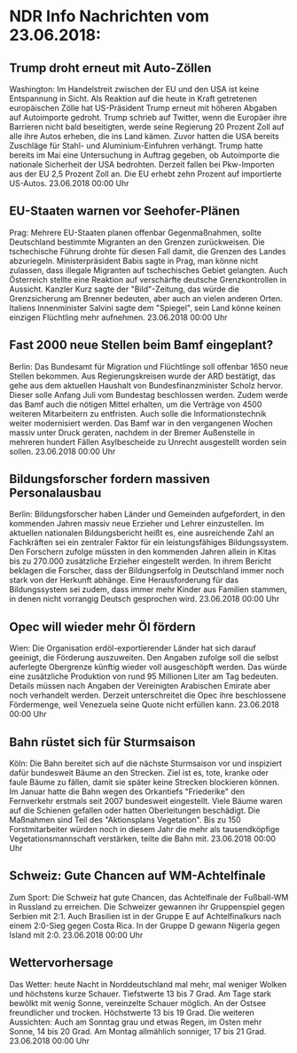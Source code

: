 # NDR Info Nachrichten vom 23.06.2018:


## Trump droht erneut mit Auto-Zöllen
Washington: Im Handelstreit zwischen der EU und den USA ist keine Entspannung in Sicht. Als Reaktion auf die heute in Kraft getretenen europäischen Zölle hat US-Präsident Trump erneut mit höheren Abgaben auf Autoimporte gedroht. Trump schrieb auf Twitter, wenn die Europäer ihre Barrieren nicht bald beseitigten, werde seine Regierung 20 Prozent Zoll auf alle ihre Autos erheben, die ins Land kämen. Zuvor hatten die USA bereits Zuschläge für Stahl- und Aluminium-Einfuhren verhängt. Trump hatte bereits im Mai eine Untersuchung in Auftrag gegeben, ob Autoimporte die nationale Sicherheit der USA bedrohten. Derzeit fallen bei Pkw-Importen aus der EU 2,5 Prozent Zoll an. Die EU erhebt zehn Prozent auf importierte US-Autos. 23.06.2018 00:00 Uhr 

## EU-Staaten warnen vor Seehofer-Plänen
Prag: Mehrere EU-Staaten planen offenbar Gegenmaßnahmen, sollte Deutschland bestimmte Migranten an den Grenzen zurückweisen. Die tschechische Führung drohte für diesen Fall damit, die Grenzen des Landes abzuriegeln. Ministerpräsident Babis sagte in Prag, man könne nicht zulassen, dass illegale Migranten auf tschechisches Gebiet gelangten. Auch Österreich stellte eine Reaktion auf verschärfte deutsche Grenzkontrollen in Aussicht. Kanzler Kurz sagte der "Bild"-Zeitung, das würde die Grenzsicherung am Brenner bedeuten, aber auch an vielen anderen Orten. Italiens Innenminister Salvini sagte dem "Spiegel", sein Land könne keinen einzigen Flüchtling mehr aufnehmen. 23.06.2018 00:00 Uhr 

## Fast 2000 neue Stellen beim Bamf eingeplant?
Berlin: Das Bundesamt für Migration und Flüchtlinge soll offenbar 1650 neue Stellen bekommen. Aus Regierungskreisen wurde der ARD bestätigt, das gehe aus dem aktuellen Haushalt von Bundesfinanzminister Scholz hervor. Dieser solle Anfang Juli vom Bundestag beschlossen werden. Zudem werde das Bamf auch die nötigen Mittel erhalten, um die Verträge von 4500 weiteren Mitarbeitern zu entfristen. Auch solle die Informationstechnik weiter modernisiert werden. Das Bamf war in den vergangenen Wochen massiv unter Druck geraten, nachdem in der Bremer Außenstelle in mehreren hundert Fällen Asylbescheide zu Unrecht ausgestellt worden sein sollen. 23.06.2018 00:00 Uhr 

## Bildungsforscher fordern massiven Personalausbau
Berlin: Bildungsforscher haben Länder und Gemeinden aufgefordert, in den kommenden Jahren massiv neue Erzieher und Lehrer einzustellen. Im aktuellen nationalen Bildungsbericht heißt es, eine ausreichende Zahl an Fachkräften sei ein zentraler Faktor für ein leistungsfähiges Bildungssystem. Den Forschern zufolge müssten in den kommenden Jahren allein in Kitas bis zu 270.000 zusätzliche Erzieher eingestellt werden. In ihrem Bericht beklagen die Forscher, dass der Bildungserfolg in Deutschland immer noch stark von der Herkunft abhänge. Eine Herausforderung für das Bildungssystem sei zudem, dass immer mehr Kinder aus Familien stammen, in denen nicht vorrangig Deutsch gesprochen wird. 23.06.2018 00:00 Uhr 

## Opec will wieder mehr Öl fördern
Wien:	Die Organisation erdöl-exportierender Länder hat sich darauf geeinigt, die Förderung auszuweiten. Den Angaben zufolge soll die selbst auferlegte Obergrenze künftig wieder voll ausgeschöpft werden. Das würde eine zusätzliche Produktion von rund 95 Millionen Liter am Tag bedeuten. Details müssen nach Angaben der Vereinigten Arabischen Emirate aber noch verhandelt werden. Derzeit unterschreitet die Opec ihre beschlossene Fördermenge, weil Venezuela seine Quote nicht erfüllen kann. 23.06.2018 00:00 Uhr 

## Bahn rüstet sich für Sturmsaison
Köln: Die Bahn bereitet sich auf die nächste Sturmsaison vor und inspiziert dafür bundesweit Bäume an den Strecken. Ziel ist es, tote, kranke oder faule Bäume zu fällen, damit sie später keine Strecken blockieren können. Im Januar hatte die Bahn wegen des Orkantiefs "Friederike" den Fernverkehr erstmals seit 2007 bundesweit eingestellt. Viele Bäume waren auf die Schienen gefallen oder hatten Oberleitungen beschädigt. Die Maßnahmen sind Teil des "Aktionsplans Vegetation". Bis zu 150 Forstmitarbeiter würden noch in diesem Jahr die mehr als tausendköpfige Vegetationsmannschaft verstärken, teilte die Bahn mit. 23.06.2018 00:00 Uhr 

## Schweiz: Gute Chancen auf WM-Achtelfinale
Zum Sport: Die Schweiz hat gute Chancen, das Achtelfinale der Fußball-WM in Russland zu erreichen. Die Schweizer gewannen ihr Gruppenspiel gegen Serbien mit 2:1. Auch Brasilien ist in der Gruppe E auf Achtelfinalkurs nach einem 2:0-Sieg gegen Costa Rica. In der Gruppe D gewann Nigeria gegen Island mit 2:0. 23.06.2018 00:00 Uhr 

## Wettervorhersage
Das Wetter:
heute Nacht in Norddeutschland mal mehr, mal weniger Wolken und höchstens kurze Schauer. Tiefstwerte 13 bis 7 Grad. Am Tage stark bewölkt mit wenig Sonne, vereinzelte Schauer möglich. An der Ostsee freundlicher und trocken. Höchstwerte 13 bis 19 Grad. Die weiteren Aussichten:
Auch am Sonntag grau und etwas Regen, im Osten mehr Sonne, 14 bis 20 Grad. Am Montag allmählich sonniger, 17 bis 21 Grad. 23.06.2018 00:00 Uhr 
